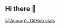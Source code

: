## Hi there 👋

[![Anurag's GitHub stats](https://github-readme-stats.vercel.app/api?username=anuraghazra)](https://github.com/Guilhermeeger/github-readme-stats)
